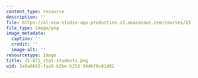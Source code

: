 ```yaml
---
content_type: resource
description: ''
file: https://ol-ocw-studio-app-production.s3.amazonaws.com/courses/15-871-introduction-to-system-dynamics-fall-2013/3a9a8655faa5b2beb25330d6f0c01d82_15-871_stat-students.png
file_type: image/png
image_metadata:
  caption: ''
  credit: ''
  image-alt: ''
resourcetype: Image
title: 15-871_stat-students.png
uid: 3a9a8655-faa5-b2be-b253-30d6f0c01d82
---
```

